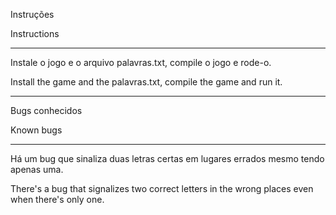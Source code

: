 Instruções

Instructions

--------------------------------------------------------------------------------------------------------------------------------------------------------------------------------------------------------------------------------------------------------------------------------------------

Instale o jogo e o arquivo palavras.txt, compile o jogo e rode-o.

Install the game and the palavras.txt, compile the game and run it.

--------------------------------------------------------------------------------------------------------------------------------------------------------------------------------------------------------------------------------------------------------------------------------------------

Bugs conhecidos

Known bugs

--------------------------------------------------------------------------------------------------------------------------------------------------------------------------------------------------------------------------------------------------------------------------------------------

Há um bug que sinaliza duas letras certas em lugares errados mesmo tendo apenas uma.

There's a bug that signalizes two correct letters in the wrong places even when there's only one.
